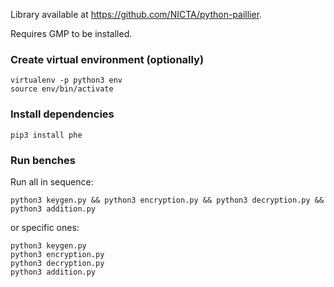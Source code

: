 Library available at https://github.com/NICTA/python-paillier.

Requires GMP to be installed.

### Create virtual environment (optionally)
```
virtualenv -p python3 env
source env/bin/activate
```

### Install dependencies
```
pip3 install phe
```

### Run benches

Run all in sequence:
```
python3 keygen.py && python3 encryption.py && python3 decryption.py && python3 addition.py
```

or specific ones:
```
python3 keygen.py
python3 encryption.py
python3 decryption.py
python3 addition.py
```
